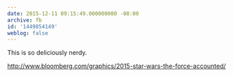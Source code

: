 ```yaml
---
date: 2015-12-11 09:15:49.000000000 -08:00
archive: fb
id: '1449854149'
weblog: false
---
```


This is so deliciously nerdy.

http://www.bloomberg.com/graphics/2015-star-wars-the-force-accounted/